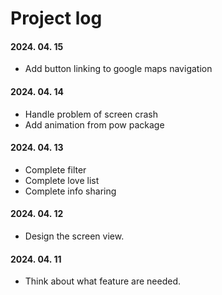 # Project log

#### 2024. 04. 15
- Add button linking to google maps navigation

#### 2024. 04. 14
- Handle problem of screen crash
- Add animation from pow package

#### 2024. 04. 13
- Complete filter
- Complete love list
- Complete info sharing

#### 2024. 04. 12
- Design the screen view.

#### 2024. 04. 11
- Think about what feature are needed.
